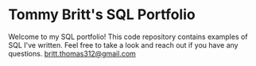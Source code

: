 # Tommy Britt's SQL Portfolio
Welcome to my SQL portfolio! This code repository contains examples of SQL I've written. Feel free to take a look and reach out if you have any questions. britt.thomas312@gmail.com
